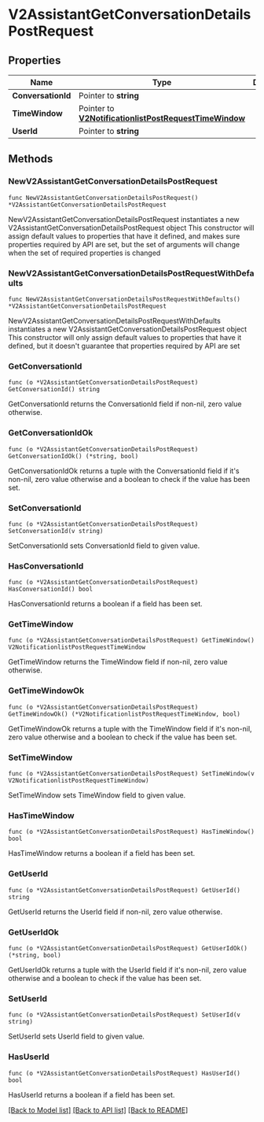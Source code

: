 # V2AssistantGetConversationDetailsPostRequest

## Properties

Name | Type | Description | Notes
------------ | ------------- | ------------- | -------------
**ConversationId** | Pointer to **string** |  | [optional] 
**TimeWindow** | Pointer to [**V2NotificationlistPostRequestTimeWindow**](V2NotificationlistPostRequestTimeWindow.md) |  | [optional] 
**UserId** | Pointer to **string** |  | [optional] 

## Methods

### NewV2AssistantGetConversationDetailsPostRequest

`func NewV2AssistantGetConversationDetailsPostRequest() *V2AssistantGetConversationDetailsPostRequest`

NewV2AssistantGetConversationDetailsPostRequest instantiates a new V2AssistantGetConversationDetailsPostRequest object
This constructor will assign default values to properties that have it defined,
and makes sure properties required by API are set, but the set of arguments
will change when the set of required properties is changed

### NewV2AssistantGetConversationDetailsPostRequestWithDefaults

`func NewV2AssistantGetConversationDetailsPostRequestWithDefaults() *V2AssistantGetConversationDetailsPostRequest`

NewV2AssistantGetConversationDetailsPostRequestWithDefaults instantiates a new V2AssistantGetConversationDetailsPostRequest object
This constructor will only assign default values to properties that have it defined,
but it doesn't guarantee that properties required by API are set

### GetConversationId

`func (o *V2AssistantGetConversationDetailsPostRequest) GetConversationId() string`

GetConversationId returns the ConversationId field if non-nil, zero value otherwise.

### GetConversationIdOk

`func (o *V2AssistantGetConversationDetailsPostRequest) GetConversationIdOk() (*string, bool)`

GetConversationIdOk returns a tuple with the ConversationId field if it's non-nil, zero value otherwise
and a boolean to check if the value has been set.

### SetConversationId

`func (o *V2AssistantGetConversationDetailsPostRequest) SetConversationId(v string)`

SetConversationId sets ConversationId field to given value.

### HasConversationId

`func (o *V2AssistantGetConversationDetailsPostRequest) HasConversationId() bool`

HasConversationId returns a boolean if a field has been set.

### GetTimeWindow

`func (o *V2AssistantGetConversationDetailsPostRequest) GetTimeWindow() V2NotificationlistPostRequestTimeWindow`

GetTimeWindow returns the TimeWindow field if non-nil, zero value otherwise.

### GetTimeWindowOk

`func (o *V2AssistantGetConversationDetailsPostRequest) GetTimeWindowOk() (*V2NotificationlistPostRequestTimeWindow, bool)`

GetTimeWindowOk returns a tuple with the TimeWindow field if it's non-nil, zero value otherwise
and a boolean to check if the value has been set.

### SetTimeWindow

`func (o *V2AssistantGetConversationDetailsPostRequest) SetTimeWindow(v V2NotificationlistPostRequestTimeWindow)`

SetTimeWindow sets TimeWindow field to given value.

### HasTimeWindow

`func (o *V2AssistantGetConversationDetailsPostRequest) HasTimeWindow() bool`

HasTimeWindow returns a boolean if a field has been set.

### GetUserId

`func (o *V2AssistantGetConversationDetailsPostRequest) GetUserId() string`

GetUserId returns the UserId field if non-nil, zero value otherwise.

### GetUserIdOk

`func (o *V2AssistantGetConversationDetailsPostRequest) GetUserIdOk() (*string, bool)`

GetUserIdOk returns a tuple with the UserId field if it's non-nil, zero value otherwise
and a boolean to check if the value has been set.

### SetUserId

`func (o *V2AssistantGetConversationDetailsPostRequest) SetUserId(v string)`

SetUserId sets UserId field to given value.

### HasUserId

`func (o *V2AssistantGetConversationDetailsPostRequest) HasUserId() bool`

HasUserId returns a boolean if a field has been set.


[[Back to Model list]](../README.md#documentation-for-models) [[Back to API list]](../README.md#documentation-for-api-endpoints) [[Back to README]](../README.md)


